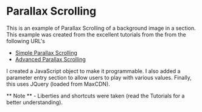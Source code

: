 # Parallax Scrolling

This is an example of Parallax Scrolling of a background image in a section.  This example was created from the
excellent tutorials from the from the following URL's

* [Simple Parallax Scrolling](http://callmenick.com/post/simple-parallax-scrolling-effect)
* [Advanced Parallax Scrolling](http://callmenick.com/post/advanced-parallax-scrolling-effect)

I created a JavaScript object to make it programmable.  I also added a parameter entry section to allow users to
play with various values.  Finally, this uses JQuery (loaded from MaxCDN).

** Note ** - Liberties and shortcuts were taken (read the Tutorials for a better understanding).

